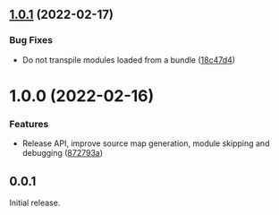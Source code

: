 ## [1.0.1](https://github.com/prantlf/requirejs-esm/compare/v1.0.0...v1.0.1) (2022-02-17)


### Bug Fixes

* Do not transpile modules loaded from a bundle ([18c47d4](https://github.com/prantlf/requirejs-esm/commit/18c47d4658d5f76e614302193d2a114b84ff3545))

# 1.0.0 (2022-02-16)


### Features

* Release API, improve source map generation, module skipping and debugging ([872793a](https://github.com/prantlf/requirejs-esm/commit/872793a7a07d9c3a1cab1fb4272a25a50bf1121e))

## 0.0.1

Initial release.
